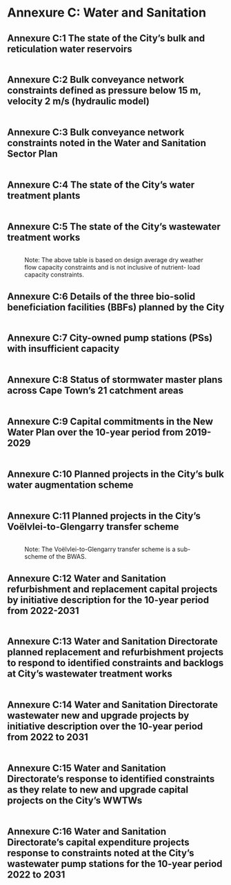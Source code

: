 # Annexure C: Water and Sanitation

## Annexure C:1 The state of the City’s bulk and reticulation water reservoirs

<figure><img src="../.gitbook/assets/image (23).png" alt=""><figcaption></figcaption></figure>

## Annexure C:2 Bulk conveyance network constraints defined as pressure below 15 m, velocity 2 m/s (hydraulic model)

<figure><img src="../.gitbook/assets/image (4).png" alt=""><figcaption></figcaption></figure>

## Annexure C:3 Bulk conveyance network constraints noted in the Water and Sanitation Sector Plan

<figure><img src="../.gitbook/assets/image (40).png" alt=""><figcaption></figcaption></figure>

## Annexure C:4 The state of the City’s water treatment plants

<figure><img src="../.gitbook/assets/image (74).png" alt=""><figcaption></figcaption></figure>

## Annexure C:5 The state of the City’s wastewater treatment works

<figure><img src="../.gitbook/assets/image (2) (1).png" alt=""><figcaption><p>Note: The above table is based on design average dry weather flow capacity constraints and is not inclusive of nutrient- load capacity constraints.</p></figcaption></figure>

## Annexure C:6 Details of the three bio-solid beneficiation facilities (BBFs) planned by the City

<figure><img src="../.gitbook/assets/image (56).png" alt=""><figcaption></figcaption></figure>

## Annexure C:7 City-owned pump stations (PSs) with insufficient capacity

<figure><img src="../.gitbook/assets/image (37).png" alt=""><figcaption></figcaption></figure>

## Annexure C:8 Status of stormwater master plans across Cape Town’s 21 catchment areas

<figure><img src="../.gitbook/assets/image (1) (1).png" alt=""><figcaption></figcaption></figure>

## Annexure C:9 Capital commitments in the New Water Plan over the 10-year period from 2019-2029

<figure><img src="../.gitbook/assets/image (73).png" alt=""><figcaption></figcaption></figure>

## Annexure C:10 Planned projects in the City’s bulk water augmentation scheme

<figure><img src="../.gitbook/assets/image (15) (1).png" alt=""><figcaption></figcaption></figure>

## Annexure C:11 Planned projects in the City’s Voëlvlei-to-Glengarry transfer scheme

<figure><img src="../.gitbook/assets/image (45).png" alt=""><figcaption><p>Note: The Voëlvlei-to-Glengarry transfer scheme is a sub-scheme of the BWAS.</p></figcaption></figure>

## Annexure C:12 Water and Sanitation refurbishment and replacement capital projects by initiative description for the 10-year period from 2022-2031

<figure><img src="../.gitbook/assets/image (48).png" alt=""><figcaption></figcaption></figure>

## Annexure C:13 Water and Sanitation Directorate planned replacement and refurbishment projects to respond to identified constraints and backlogs at City’s wastewater treatment works

<figure><img src="../.gitbook/assets/image (18) (1).png" alt=""><figcaption></figcaption></figure>

## Annexure C:14 Water and Sanitation Directorate wastewater new and upgrade projects by initiative description over the 10-year period from 2022 to 2031

<figure><img src="../.gitbook/assets/image (61).png" alt=""><figcaption></figcaption></figure>

## Annexure C:15 Water and Sanitation Directorate’s response to identified constraints as they relate to new and upgrade capital projects on the City’s WWTWs

<figure><img src="../.gitbook/assets/image (100).png" alt=""><figcaption></figcaption></figure>

## Annexure C:16 Water and Sanitation Directorate’s capital expenditure projects response to constraints noted at the City’s wastewater pump stations for the 10-year period 2022 to 2031

<figure><img src="../.gitbook/assets/image (70).png" alt=""><figcaption></figcaption></figure>

